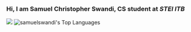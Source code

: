  ### Hi, I am Samuel Christopher Swandi, CS student at *STEI ITB*
<img src="https://github-readme-stats.vercel.app/api?username=samuelswandi&&show_icons=true&count_private=true&theme=black"/>  <img alt="samuelswandi's Top Languages" src="https://github-readme-stats.vercel.app/api/top-langs/?username=samuelswandi&langs_count=10&count_private=false&layout=compact&theme=black" />
